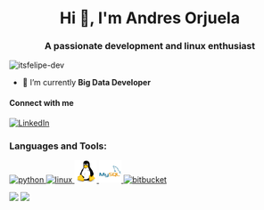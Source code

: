 <h1 align="center">Hi 👋, I'm Andres Orjuela</h1>
<h3 align="center">A passionate development and linux enthusiast</h3>

<p align="left">
  <img
	src="https://komarev.com/ghpvc/?username=itsfelipe-dev&label=Profile%20views&color=0e75b6&style=flat"
	alt="itsfelipe-dev"
  />
</p>



- 🌱 I’m currently **Big Data Developer** 

#### Connect with me

[![LinkedIn](https://avatars.githubusercontent.com/u/357098?s=26&v=4)](https://de.linkedin.com/in/itsfelipe)
<p align="left"></p>

<h3 align="left">Languages and Tools:</h3>
<p align="left">
  <a href="https://www.w3schools.com/css/" target="_blank" rel="noreferrer">
	<img
	  src="https://cdn.jsdelivr.net/gh/devicons/devicon/icons/python/python-original-wordmark.svg"
	  alt="python"
	  width="40"
	  height="40"
	/>
	</a>

  <a href="https://www.linux.org/" target="_blank" rel="noreferrer">
	<img
	  src="https://cdn.jsdelivr.net/gh/devicons/devicon/icons/bash/bash-original.svg"
	  alt="linux"
	  width="40"
	  height="40"
	/>
  </a>

  <a href="https://www.linux.org/" target="_blank" rel="noreferrer">
	<img
	  src="https://raw.githubusercontent.com/devicons/devicon/master/icons/linux/linux-original.svg"
	  alt="linux"
	  width="40"
	  height="40"
	/>
  </a>


  <a href="https://www.mysql.com/" target="_blank" rel="noreferrer">
	<img
	  src="https://raw.githubusercontent.com/devicons/devicon/master/icons/mysql/mysql-original-wordmark.svg"
	  alt="mysql"
	  width="40"
	  height="40"
	/>
  </a>
  <a href="https://sass-lang.com" target="_blank" rel="noreferrer">
	<img
	  src="https://cdn.jsdelivr.net/gh/devicons/devicon/icons/bitbucket/bitbucket-original-wordmark.svg"
	  alt="bitbucket"
	  width="40"
	  height="40"
	/>
  </a>
</p>



<picture>
  <source
    srcset="https://github-readme-stats.vercel.app/api/top-langs?username=itsfelipe-dev&show_icons=true&theme=dark"
    media="(prefers-color-scheme: dark)"
  />
  <source
    srcset="https://github-readme-stats.vercel.app/api/top-langs/?username=itsfelipe-dev&show_icons=true"
    media="(prefers-color-scheme: light), (prefers-color-scheme: no-preference)"
  />
  <img src="https://github-readme-stats.vercel.app/api?username=itsfelipe-dev&show_icons=true" />
</picture>


<picture>
  <source
    srcset="https://github-readme-stats.vercel.app/api?username=itsfelipe-dev&show_icons=true&theme=dark"
    media="(prefers-color-scheme: dark)"
  />
  <source
    srcset="https://github-readme-stats.vercel.app/api?username=itsfelipe-dev&show_icons=true"
    media="(prefers-color-scheme: light), (prefers-color-scheme: no-preference)"
  />
  <img src="https://github-readme-stats.vercel.app/api?username=itsfelipe-dev&show_icons=true" />
</picture>



